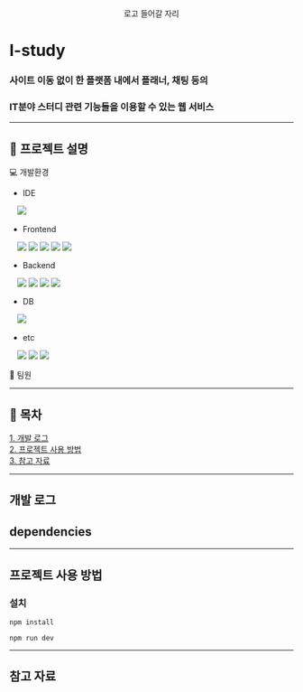 <div align="center">
로고 들어갈 자리
</div>


# I-study
### 사이트 이동 없이 한 플랫폼 내에서 플래너, 채팅 등의  
### IT분야 스터디 관련 기능들을 이용할 수 있는 웹 서비스
  



---
  
## :pushpin: 프로젝트 설명
 
:computer: 개발환경  
* IDE  


&emsp;<img src="https://img.shields.io/badge/Spring-6DB33F?style=flat&logo=Spring&logoColor=white"/>

* Frontend  


&emsp;<img src="https://img.shields.io/badge/Html5-E34F26?style=flat&logo=Html5&logoColor=white"/> <img src="https://img.shields.io/badge/CSS3-1572B6?style=flat&logo=CSS3&logoColor=white"/> <img src="https://img.shields.io/badge/JavaScript-F7DF1E?style=flat&logo=JavaScript&logoColor=white"/>   <img src="https://img.shields.io/badge/jQuery-0769AD?style=flat&logo=jQuery&logoColor=white"/> <img src="https://img.shields.io/badge/Bootstrap-7952B3?style=flat&logo=Bootstrap&logoColor=white"/>



* Backend  


&emsp;<img src="https://img.shields.io/badge/JAVA-ff0000?style=flat&logo=JAVA&logoColor=white"/> <img src="https://img.shields.io/badge/Jsp-000000?style=flat&logo=Jsp&logoColor=white"/> <img src="https://img.shields.io/badge/Mybatis-000000?style=flat&logo=Mybatis&logoColor=white"/> <img src="https://img.shields.io/badge/apache tomcat-F8DC75?style=flat&logo=apache tomcat&logoColor=white"/>


* DB  


&emsp;<img src="https://img.shields.io/badge/MySQL-4479A1?style=flat&logo=MySQL&logoColor=white"/>


* etc  


&emsp;<img src="https://img.shields.io/badge/Git-4479A1?style=flat&logo=Git&logoColor=white"/> <img src="https://img.shields.io/badge/GitHub-181717?style=flat&logo=GitHub&logoColor=white"/> <img src="https://img.shields.io/badge/Sourcetree-0052CC?style=flat&logo=Sourcetree&logoColor=white"/>
                
:runner: 팀원 


---
  
## :pushpin: 목차  
[1. 개발 로그](#개발-로그)  
[2. 프로젝트 사용 방법](#프로젝트-사용-방법)  
[3. 참고 자료](#참고-자료)

---
  
## 개발 로그


## dependencies  


---


## 프로젝트 사용 방법
### 설치

```
npm install
```

```
npm run dev
```



---
## 참고 자료
